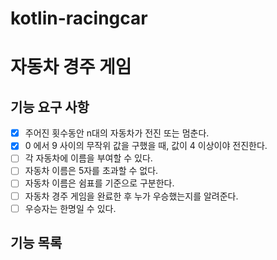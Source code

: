 # kotlin-racingcar

# 자동차 경주 게임


## 기능 요구 사항
- [x] 주어진 횟수동안 n대의 자동차가 전진 또는 멈춘다.
- [x] 0 에서 9 사이의 무작위 값을 구했을 때, 값이 4 이상이야 전진한다.
- [ ] 각 자동차에 이름을 부여할 수 있다.
- [ ] 자동차 이름은 5자를 초과할 수 없다.
- [ ] 자동차 이름은 쉼표를 기준으로 구분한다.
- [ ] 자동차 경주 게임을 완료한 후 누가 우승했는지를 알려준다.
- [ ] 우승자는 한명일 수 있다.

## 기능 목록
